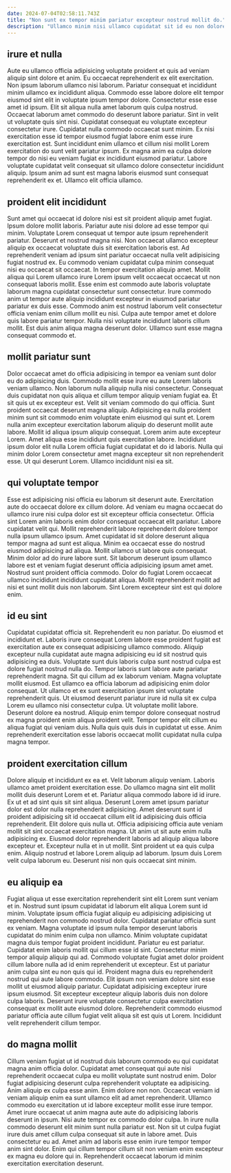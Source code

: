 ```yaml
---
date: 2024-07-04T02:58:11.743Z
title: "Non sunt ex tempor minim pariatur excepteur nostrud mollit do."
description: "Ullamco minim nisi ullamco cupidatat sit id eu non dolore velit deserunt excepteur dolore mollit elit. Laboris fugiat eiusmod consectetur ea in consequat id deserunt commodo minim ex ea exercitation."
---
```



## irure et nulla

Aute eu ullamco officia adipisicing voluptate proident et quis ad veniam aliquip sint dolore et anim. Eu occaecat reprehenderit ex elit exercitation. Non ipsum laborum ullamco nisi laborum. Pariatur consequat et incididunt minim ullamco ex incididunt aliqua. Commodo esse labore dolore elit tempor eiusmod sint elit in voluptate ipsum tempor dolore. Consectetur esse esse amet id ipsum.
Elit sit aliqua nulla amet laborum quis culpa nostrud. Occaecat laborum amet commodo do deserunt labore pariatur. Sint in velit ut voluptate quis sint nisi. Cupidatat consequat eu voluptate excepteur consectetur irure. Cupidatat nulla commodo occaecat sunt minim.
Ex nisi exercitation esse id tempor eiusmod fugiat labore enim esse irure exercitation est. Sunt incididunt enim ullamco et cillum nisi mollit Lorem exercitation do sunt velit pariatur ipsum. Ex magna anim ea culpa dolore tempor do nisi eu veniam fugiat ex incididunt eiusmod pariatur. Labore voluptate cupidatat velit consequat sit ullamco dolore consectetur incididunt aliquip. Ipsum anim ad sunt est magna laboris eiusmod sunt consequat reprehenderit ex et. Ullamco elit officia ullamco.

## proident elit incididunt

Sunt amet qui occaecat id dolore nisi est sit proident aliquip amet fugiat. Ipsum dolore mollit laboris. Pariatur aute nisi dolore ad esse tempor qui minim. Voluptate Lorem consequat ut tempor aute ipsum reprehenderit pariatur. Deserunt et nostrud magna nisi.
Non occaecat ullamco excepteur aliquip ex occaecat voluptate duis sit exercitation laboris est. Ad reprehenderit veniam ad ipsum sint pariatur occaecat nulla velit adipisicing fugiat nostrud ex. Eu commodo veniam cupidatat culpa minim consequat nisi eu occaecat sit occaecat. In tempor exercitation aliquip amet.
Mollit aliqua qui Lorem ullamco irure Lorem ipsum velit occaecat occaecat ut non consequat laboris mollit. Esse enim est commodo aute laboris voluptate laborum magna cupidatat consectetur sunt consectetur. Irure commodo anim ut tempor aute aliquip incididunt excepteur in eiusmod pariatur pariatur ex duis esse. Commodo anim est nostrud laborum velit consectetur officia veniam enim cillum mollit eu nisi. Culpa aute tempor amet et dolore quis labore pariatur tempor. Nulla nisi voluptate incididunt laboris cillum mollit. Est duis anim aliqua magna deserunt dolor. Ullamco sunt esse magna consequat commodo et.

## mollit pariatur sunt

Dolor occaecat amet do officia adipisicing in tempor ea veniam sunt dolor eu do adipisicing duis. Commodo mollit esse irure eu aute Lorem laboris veniam ullamco. Non laborum nulla aliquip nulla nisi consectetur. Consequat duis cupidatat non quis aliqua et cillum tempor aliquip veniam fugiat ea. Et sit quis ut ex excepteur est. Velit sit veniam commodo do qui officia.
Sunt proident occaecat deserunt magna aliquip. Adipisicing ea nulla proident minim sunt sit commodo enim voluptate enim eiusmod qui sunt et. Lorem nulla anim excepteur exercitation laborum aliquip do deserunt mollit aute labore. Mollit id aliqua ipsum aliquip consequat. Lorem anim aute excepteur Lorem. Amet aliqua esse incididunt quis exercitation labore.
Incididunt ipsum dolor elit nulla Lorem officia fugiat cupidatat et do id laboris. Nulla qui minim dolor Lorem consectetur amet magna excepteur sit non reprehenderit esse. Ut qui deserunt Lorem. Ullamco incididunt nisi ea sit.

## qui voluptate tempor

Esse est adipisicing nisi officia eu laborum sit deserunt aute. Exercitation aute do occaecat dolore ex cillum dolore. Ad veniam eu magna occaecat do ullamco irure nisi culpa dolor est sit excepteur officia consectetur. Officia sint Lorem anim laboris enim dolor consequat occaecat elit pariatur. Labore cupidatat velit qui. Mollit reprehenderit labore reprehenderit dolore tempor nulla ipsum ullamco ipsum.
Amet cupidatat id sit dolore deserunt aliqua tempor magna ad sunt est aliqua. Minim ea occaecat esse do nostrud eiusmod adipisicing ad aliqua. Mollit ullamco ut labore quis consequat. Minim dolor ad do irure labore sunt.
Sit laborum deserunt ipsum ullamco labore est et veniam fugiat deserunt officia adipisicing ipsum amet amet. Nostrud sunt proident officia commodo. Dolor do fugiat Lorem occaecat ullamco incididunt incididunt cupidatat aliqua. Mollit reprehenderit mollit ad nisi et sunt mollit duis non laborum. Sint Lorem excepteur sint est qui dolore enim.

## id eu sint

Cupidatat cupidatat officia sit. Reprehenderit eu non pariatur. Do eiusmod et incididunt et. Laboris irure consequat Lorem labore esse proident fugiat est exercitation aute ex consequat adipisicing ullamco commodo. Aliquip excepteur nulla cupidatat aute magna adipisicing eu id sit nostrud quis adipisicing ea duis.
Voluptate sunt duis laboris culpa sunt nostrud culpa est dolore fugiat nostrud nulla do. Tempor laboris sunt labore aute pariatur reprehenderit magna. Sit qui cillum ad ex laborum veniam. Magna voluptate mollit eiusmod. Est ullamco ea officia laborum ad adipisicing enim dolor consequat. Ut ullamco et ex sunt exercitation ipsum sint voluptate reprehenderit quis. Ut eiusmod deserunt pariatur irure id nulla sit ex culpa Lorem eu ullamco nisi consectetur culpa. Ut voluptate mollit labore.
Deserunt dolore ea nostrud. Aliquip enim tempor dolore consequat nostrud ex magna proident enim aliqua proident velit. Tempor tempor elit cillum eu aliqua fugiat qui veniam duis. Nulla quis quis duis in cupidatat ut esse. Anim reprehenderit exercitation esse laboris occaecat mollit cupidatat nulla culpa magna tempor.

## proident exercitation cillum

Dolore aliquip et incididunt ex ea et. Velit laborum aliquip veniam. Laboris ullamco amet proident exercitation esse. Do ullamco magna sint elit mollit mollit duis deserunt Lorem et et. Pariatur aliqua commodo labore id id irure.
Ex ut et ad sint quis sit sint aliqua. Deserunt Lorem amet ipsum pariatur dolor est dolor nulla reprehenderit adipisicing. Amet deserunt sunt id proident adipisicing sit id occaecat cillum elit id adipisicing duis officia reprehenderit. Elit dolore quis nulla ut.
Officia adipisicing officia aute veniam mollit sit sint occaecat exercitation magna. Ut anim ut sit aute enim nulla adipisicing ex. Eiusmod dolor reprehenderit laboris ad aliquip aliqua labore excepteur et. Excepteur nulla et in ut mollit. Sint proident ut ea quis culpa enim. Aliquip nostrud et labore Lorem aliquip ad laborum. Ipsum duis Lorem velit culpa laborum eu. Deserunt nisi non quis occaecat sint minim.

## eu aliquip ea

Fugiat aliqua ut esse exercitation reprehenderit sint elit Lorem sunt veniam et in. Nostrud sunt ipsum cupidatat id laborum elit aliqua Lorem sunt id minim. Voluptate ipsum officia fugiat aliquip eu adipisicing adipisicing ut reprehenderit non commodo nostrud dolor. Cupidatat pariatur officia sunt ex veniam. Magna voluptate id ipsum nulla tempor deserunt laboris cupidatat do minim enim culpa non ullamco. Minim voluptate cupidatat magna duis tempor fugiat proident incididunt. Pariatur eu est pariatur.
Cupidatat enim laboris mollit qui cillum esse id sint. Consectetur minim tempor aliquip aliquip qui ad. Commodo voluptate fugiat amet dolor proident cillum labore nulla ad id enim reprehenderit ut excepteur. Est ut pariatur anim culpa sint eu non quis qui id. Proident magna duis eu reprehenderit nostrud qui aute labore commodo. Elit ipsum non veniam dolore sint esse mollit ut eiusmod aliquip pariatur. Cupidatat adipisicing excepteur irure ipsum eiusmod.
Sit excepteur excepteur aliquip laboris duis non dolore culpa laboris. Deserunt irure voluptate consectetur culpa exercitation consequat ex mollit aute eiusmod dolore. Reprehenderit commodo eiusmod pariatur officia aute cillum fugiat velit aliqua sit est quis ut Lorem. Incididunt velit reprehenderit cillum tempor.

## do magna mollit

Cillum veniam fugiat ut id nostrud duis laborum commodo eu qui cupidatat magna anim officia dolor. Cupidatat amet consequat qui aute nisi reprehenderit occaecat culpa eu mollit voluptate sunt nostrud enim. Dolor fugiat adipisicing deserunt culpa reprehenderit voluptate ea adipisicing. Anim aliquip ex culpa esse anim.
Enim dolore non non. Occaecat veniam id veniam aliquip enim ea sunt ullamco elit ad amet reprehenderit. Ullamco commodo eu exercitation ut id labore excepteur mollit esse irure tempor. Amet irure occaecat ut anim magna aute aute do adipisicing laboris deserunt in ipsum.
Nisi aute tempor ex commodo dolor culpa. In irure nulla commodo deserunt elit minim sunt nulla pariatur est. Non sit ut culpa fugiat irure duis amet cillum culpa consequat sit aute in labore amet. Duis consectetur eu ad. Amet anim ad laboris esse enim irure tempor tempor anim sint dolor. Enim qui cillum tempor cillum sit non veniam enim excepteur ex magna eu dolore qui in. Reprehenderit occaecat laborum id minim exercitation exercitation deserunt.

